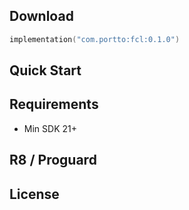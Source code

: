 ## Download

```kotlin
implementation("com.portto:fcl:0.1.0")
```

## Quick Start


## Requirements

- Min SDK 21+

## R8 / Proguard


## License
